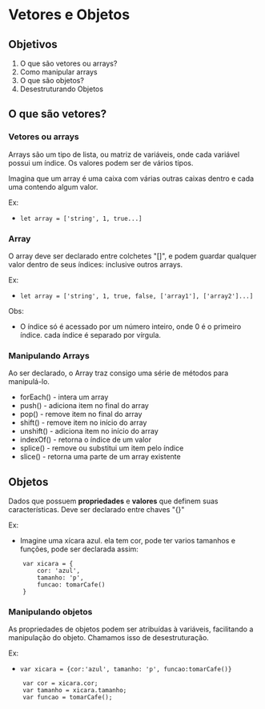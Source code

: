 # Vetores e Objetos

## Objetivos

1. O que são vetores ou arrays?
2. Como manipular arrays
3. O que são objetos?
4. Desestruturando Objetos

## O que são vetores?

### Vetores ou arrays

Arrays são um tipo de lista, ou matriz de variáveis, onde cada variável possui um índice. Os valores podem ser de vários tipos.

Imagina que um array é uma caixa com várias outras caixas dentro e cada uma contendo algum valor.

Ex:
- `let array = ['string', 1, true...]`

### Array

O array deve ser declarado entre colchetes "[]", e podem guardar qualquer valor  dentro de seus índices: inclusive outros arrays.

Ex:
- `let array = ['string', 1, true, false, ['array1'], ['array2']...]`

Obs:
- O índice só é acessado por um número inteiro, onde 0 é o primeiro índice. cada índice é separado por vírgula.

### Manipulando Arrays

Ao ser declarado, o Array traz consigo uma série de métodos para manipulá-lo.

- forEach() - intera um array
- push() - adiciona item no final do array
- pop() - remove item no final do array
- shift() - remove item no início do array
- unshift() - adiciona item no início do array
- indexOf() - retorna o índice de um valor
- splice() - remove ou substitui um item pelo índice
- slice() - retorna uma parte de um array existente

## Objetos

Dados que possuem **propriedades** e **valores** que definem suas características. Deve ser declarado entre chaves "{}"

Ex:
- Imagine uma xícara azul. ela tem cor, pode ter varios tamanhos e funções, pode ser declarada assim:
```
    var xicara = {
        cor: 'azul',
        tamanho: 'p',
        funcao: tomarCafe()
    }
```

### Manipulando objetos

As propriedades de objetos podem ser atribuídas à variáveis, facilitando a manipulação do objeto. Chamamos isso de desestruturação.

Ex:
- `var xicara = {cor:'azul', tamanho: 'p', funcao:tomarCafe()}`

```
    var cor = xicara.cor;
    var tamanho = xicara.tamanho;
    var funcao = tomarCafe();
```
